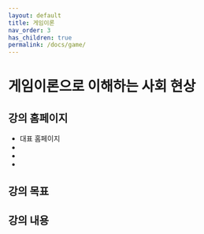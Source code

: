 ```yaml
---
layout: default
title: 게임이론
nav_order: 3
has_children: true
permalink: /docs/game/
---
```


# 게임이론으로 이해하는 사회 현상

## 강의 홈페이지

- 대표 홈페이지
-
- 
- 



## 강의 목표



## 강의 내용
